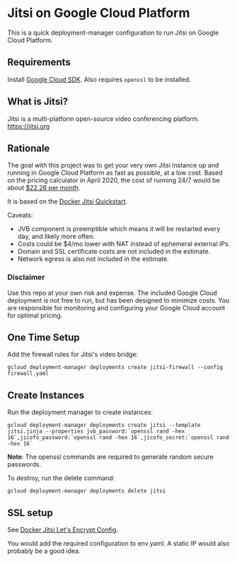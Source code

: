 # Jitsi on Google Cloud Platform

This is a quick deployment-manager configuration to run Jitsi on Google Cloud Platform.

## Requirements

Install [Google Cloud SDK](https://cloud.google.com/sdk/docs/quickstarts). Also requires
`openssl` to be installed.

## What is Jitsi?

Jitsi is a multi-platform open-source video conferencing platform. https://jitsi.org

## Rationale

The goal with this project was to get your very own Jitsi instance up and running
in Google Cloud Platform as fast as possible, at a low cost. Based on the pricing
calculator in April 2020, the cost of running 24/7 would be about
[$22.26 per month](https://cloud.google.com/products/calculator#id=506e5e09-0808-4b88-afa5-8d12c24d0d78).

It is based on the [Docker Jitsi Quickstart](https://github.com/jitsi/docker-jitsi-meet).

Caveats:
* JVB component is preemptible which means it will be restarted every day, and likely more often.
* Costs could be $4/mo lower with NAT instead of ephemeral external IPs.
* Domain and SSL certificate costs are not included in the estimate.
* Network egress is also not included in the estimate.

### Disclaimer

Use this repo at your own risk and expense. The included Google Cloud deployment is not free to run,
but has been designed to minimize costs. You are responsible for monitoring and configuring
your Google Cloud account for optimal pricing.

## One Time Setup

Add the firewall rules for Jitsi's video bridge:

    gcloud deployment-manager deployments create jitsi-firewall --config firewall.yaml

## Create Instances

Run the deployment manager to create instances:

    gcloud deployment-manager deployments create jitsi --template jitsi.jinja --properties jvb_password:`openssl rand -hex 16`,jicofo_password:`openssl rand -hex 16`,jicofo_secret:`openssl rand -hex 16`

**Note**: The openssl commands are required to generate random secure passwords.

To destroy, run the delete command:

    gcloud deployment-manager deployments delete jitsi

## SSL setup

See [Docker Jitsi Let's Encrypt Config](https://github.com/jitsi/docker-jitsi-meet#lets-encrypt-configuration).

You would add the required configuration to env.yaml. A static IP would also probably be a good idea.
